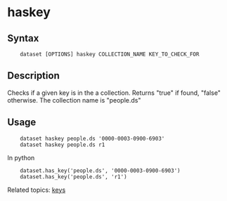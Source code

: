 
# haskey

## Syntax

```
    dataset [OPTIONS] haskey COLLECTION_NAME KEY_TO_CHECK_FOR
```

## Description

Checks if a given key is in the a collection. Returns "true" if 
found, "false" otherwise. The collection name is "people.ds"

## Usage

```
    dataset haskey people.ds '0000-0003-0900-6903'
    dataset haskey people.ds r1
```

In python

```
    dataset.has_key('people.ds', '0000-0003-0900-6903')
    dataset.has_key('people.ds', 'r1')
```

Related topics: [keys](keys.html)

